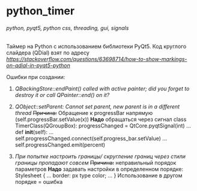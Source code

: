 # python_timer

###### python, pyqt5, python css, threading, gui, signals

Таймер на Python с использованием библиотеки PyQt5. 
Код круглого слайдера (QDial) взят по адресу _https://stackoverflow.com/questions/63698714/how-to-show-markings-on-qdial-in-pyqt5-python_

Ошибки при создании:
1) _QBackingStore::endPaint() called with active painter; did you forget to destroy it or call QPainter::end() on it?_
2) _QObject::setParent: Cannot set parent, new parent is in a different thread_
~~Причина:~~ Обращение к progressBar напрямую (self.progressBar.setValue(x))
**Надо** обращаться через сигнал
class TimerClass(QGroupBox):
progressChanged = QtCore.pyqtSignal(int)
...
  def __init__(self):
...
  self.progressChanged.connect(self.progress_bar.setValue)
...
  self.progressChanged.emit(percent)

3) _При попытке настроить границы/ скругление границ через стили границы пропадают совсем_
~~Причина:~~ неправильный порядок параметров
**Надо** задавать настройки в определенном порядке:
Stylesheet {
...
border: px type color;
... }
Использование в другом порядке = ошибка
